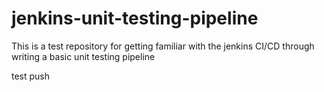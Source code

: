 # jenkins-unit-testing-pipeline
This is a test repository for getting familiar with the jenkins CI/CD through writing a basic unit testing pipeline

test push
